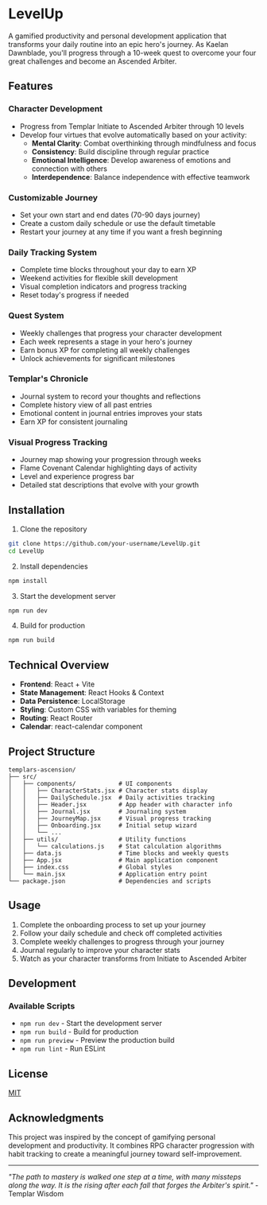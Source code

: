 # LevelUp

A gamified productivity and personal development application that transforms your daily routine into an epic hero's journey. As Kaelan Dawnblade, you'll progress through a 10-week quest to overcome your four great challenges and become an Ascended Arbiter.

## Features

### Character Development
- Progress from Templar Initiate to Ascended Arbiter through 10 levels
- Develop four virtues that evolve automatically based on your activity:
  - **Mental Clarity**: Combat overthinking through mindfulness and focus
  - **Consistency**: Build discipline through regular practice
  - **Emotional Intelligence**: Develop awareness of emotions and connection with others
  - **Interdependence**: Balance independence with effective teamwork

### Customizable Journey
- Set your own start and end dates (70-90 days journey)
- Create a custom daily schedule or use the default timetable
- Restart your journey at any time if you want a fresh beginning

### Daily Tracking System
- Complete time blocks throughout your day to earn XP
- Weekend activities for flexible skill development
- Visual completion indicators and progress tracking
- Reset today's progress if needed

### Quest System
- Weekly challenges that progress your character development
- Each week represents a stage in your hero's journey
- Earn bonus XP for completing all weekly challenges
- Unlock achievements for significant milestones

### Templar's Chronicle
- Journal system to record your thoughts and reflections
- Complete history view of all past entries
- Emotional content in journal entries improves your stats
- Earn XP for consistent journaling

### Visual Progress Tracking
- Journey map showing your progression through weeks
- Flame Covenant Calendar highlighting days of activity
- Level and experience progress bar
- Detailed stat descriptions that evolve with your growth

## Installation

1. Clone the repository
```bash
git clone https://github.com/your-username/LevelUp.git
cd LevelUp
```

2. Install dependencies
```bash
npm install
```

3. Start the development server
```bash
npm run dev
```

4. Build for production
```bash
npm run build
```

## Technical Overview

- **Frontend**: React + Vite
- **State Management**: React Hooks & Context
- **Data Persistence**: LocalStorage
- **Styling**: Custom CSS with variables for theming
- **Routing**: React Router
- **Calendar**: react-calendar component

## Project Structure

```
templars-ascension/
├── src/
│   ├── components/            # UI components
│   │   ├── CharacterStats.jsx # Character stats display
│   │   ├── DailySchedule.jsx  # Daily activities tracking
│   │   ├── Header.jsx         # App header with character info
│   │   ├── Journal.jsx        # Journaling system
│   │   ├── JourneyMap.jsx     # Visual progress tracking
│   │   ├── Onboarding.jsx     # Initial setup wizard
│   │   └── ...
│   ├── utils/                 # Utility functions
│   │   └── calculations.js    # Stat calculation algorithms
│   ├── data.js                # Time blocks and weekly quests
│   ├── App.jsx                # Main application component
│   ├── index.css              # Global styles
│   └── main.jsx               # Application entry point
└── package.json               # Dependencies and scripts
```

## Usage

1. Complete the onboarding process to set up your journey
2. Follow your daily schedule and check off completed activities
3. Complete weekly challenges to progress through your journey
4. Journal regularly to improve your character stats
5. Watch as your character transforms from Initiate to Ascended Arbiter

## Development

### Available Scripts

- `npm run dev` - Start the development server
- `npm run build` - Build for production
- `npm run preview` - Preview the production build
- `npm run lint` - Run ESLint

## License

[MIT](LICENSE)

## Acknowledgments

This project was inspired by the concept of gamifying personal development and productivity. It combines RPG character progression with habit tracking to create a meaningful journey toward self-improvement.

---

*"The path to mastery is walked one step at a time, with many missteps along the way. It is the rising after each fall that forges the Arbiter's spirit."* - Templar Wisdom
